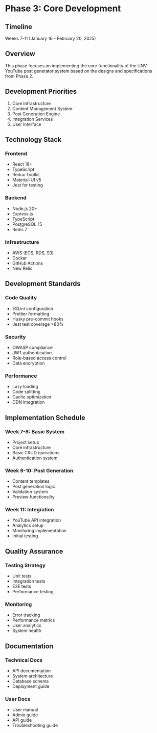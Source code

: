 # Phase 3: Core Development

## Timeline
Weeks 7-11 (January 16 - February 20, 2025)

## Overview
This phase focuses on implementing the core functionality of the UNV YouTube post generator system based on the designs and specifications from Phase 2.

## Development Priorities

1. Core Infrastructure
2. Content Management System
3. Post Generation Engine
4. Integration Services
5. User Interface

## Technology Stack

### Frontend
- React 18+
- TypeScript
- Redux Toolkit
- Material-UI v5
- Jest for testing

### Backend
- Node.js 20+
- Express.js
- TypeScript
- PostgreSQL 15
- Redis 7

### Infrastructure
- AWS (ECS, RDS, S3)
- Docker
- GitHub Actions
- New Relic

## Development Standards

### Code Quality
- ESLint configuration
- Prettier formatting
- Husky pre-commit hooks
- Jest test coverage >80%

### Security
- OWASP compliance
- JWT authentication
- Role-based access control
- Data encryption

### Performance
- Lazy loading
- Code splitting
- Cache optimization
- CDN integration

## Implementation Schedule

### Week 7-8: Basic System
- Project setup
- Core infrastructure
- Basic CRUD operations
- Authentication system

### Week 9-10: Post Generation
- Content templates
- Post generation logic
- Validation system
- Preview functionality

### Week 11: Integration
- YouTube API integration
- Analytics setup
- Monitoring implementation
- Initial testing

## Quality Assurance

### Testing Strategy
- Unit tests
- Integration tests
- E2E tests
- Performance testing

### Monitoring
- Error tracking
- Performance metrics
- User analytics
- System health

## Documentation

### Technical Docs
- API documentation
- System architecture
- Database schema
- Deployment guide

### User Docs
- User manual
- Admin guide
- API guide
- Troubleshooting guide
